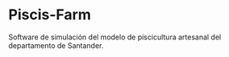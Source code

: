 # Piscis-Farm
Software de simulación del modelo de piscicultura artesanal del departamento de Santander.
